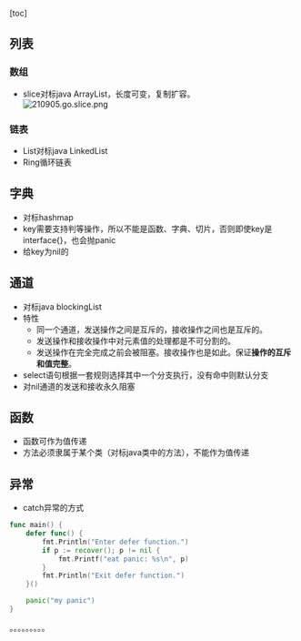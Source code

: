 [toc]
## 列表 ##
### 数组 ###
- slice对标java ArrayList，长度可变，复制扩容。<br>![210905.go.slice.png](https://img-blog.csdnimg.cn/9b106f46d909465ebf00d450646b53f4.png)

### 链表 ###
- List对标java LinkedList
- Ring循环链表

## 字典 ##
- 对标hashmap
- key需要支持判等操作，所以不能是函数、字典、切片，否则即使key是interface{}，也会抛panic
- 给key为nil的

## 通道 ##
- 对标java blockingList
- 特性
	- 同一个通道，发送操作之间是互斥的，接收操作之间也是互斥的。
	- 发送操作和接收操作中对元素值的处理都是不可分割的。
	- 发送操作在完全完成之前会被阻塞。接收操作也是如此。保证**操作的互斥和值完整**。
- select语句根据一套规则选择其中一个分支执行，没有命中则默认分支
- 对nil通道的发送和接收永久阻塞

## 函数 ##
- 函数可作为值传递
- 方法必须隶属于某个类（对标java类中的方法），不能作为值传递

## 异常 ##
- catch异常的方式
```go
func main() {
	defer func() {
		fmt.Println("Enter defer function.")
		if p := recover(); p != nil {
			fmt.Printf("eat panic: %s\n", p)
		}
		fmt.Println("Exit defer function.")
	}()

	panic("my panic")
}
```

。。。。。。。。。